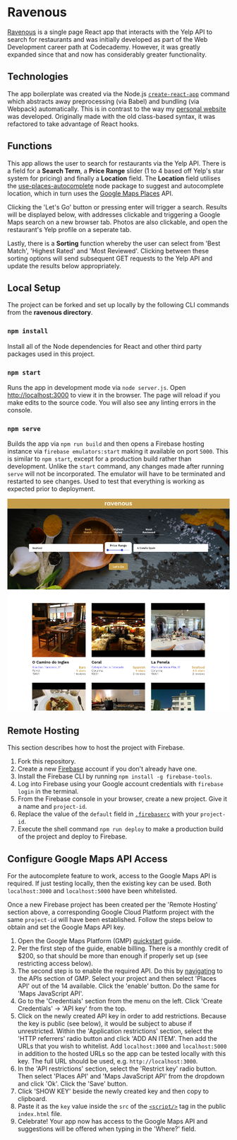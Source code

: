 # Ravenous

[Ravenous](https://www.lucasoconnell.net/ravenous) is a single page React app that interacts with the Yelp API to search for restaurants and was initially developed as part of the Web Development career path at Codecademy. However, it was greatly expanded since that and now has considerably greater functionality.


## Technologies

The app boilerplate was created via the Node.js [`create-react-app`](https://reactjs.org/docs/create-a-new-react-app.html#create-react-app) command which abstracts away preprocessing (via Babel) and bundling (via Webpack) automatically. This is in contrast to the way my [personal website](https://www.lucasoconnell.net/) was developed. Originally made with the old class-based syntax, it was refactored to take advantage of React hooks.


## Functions

This app allows the user to search for restaurants via the Yelp API. There is a field for a **Search Term**, a **Price Range** slider (1 to 4 based off Yelp's star system for pricing) and finally a **Location** field. The **Location** field utilises the [use-places-autocomplete](https://www.npmjs.com/package/use-places-autocomplete) node package to suggest and autocomplete location, which in turn uses the [Google Maps Places](https://developers.google.com/maps/documentation/javascript/places) API.

Clicking the 'Let's Go' button or pressing enter will trigger a search. Results will be displayed below, with addresses clickable and triggering a Google Maps search on a new browser tab. Photos are also clickable, and open the restaurant's Yelp profile on a seperate tab.

Lastly, there is a **Sorting** function whereby the user can select from 'Best Match', 'Highest Rated' and 'Most Reviewed'. Clicking between these sorting options will send subsequent GET requests to the Yelp API and update the results below appropriately.


## Local Setup

The project can be forked and set up locally by the following CLI commands from the **ravenous directory**.

### `npm install`

Install all of the Node dependencies for React and other third party packages used in this project.

### `npm start`

Runs the app in development mode via `node server.js`. Open [http://localhost:3000](http://localhost:3000) to view it in the browser. The page will reload if you make edits to the source code. You will also see any linting errors in the console.

### `npm serve`

Builds the app via `npm run build` and then opens a Firebase hosting instance via `firebase emulators:start` making it available on port `5000`. This is similar to `npm start`, except for a production build rather than development. Unlike the `start` command, any changes made after running `serve` will not be incorporated. The emulator will have to be terminated and restarted to see changes. Used to test that everything is working as expected prior to deployment.


![Ravenous Screenshot](./Ravenous%20Screenshot.png?raw=true)

## Remote Hosting

This section describes how to host the project with Firebase.

1. Fork this repository.
2. Create a new [Firebase](https://firebase.google.com/) account if you don't already have one.
3. Install the Firebase CLI by running `npm install -g firebase-tools`.
4. Log into Firebase using your Google account credentials with `firebase login` in the terminal.
5. From the Firebase console in your browser, create a new project. Give it a name and `project-id`.
6. Replace the value of the `default` field in [`.firebaserc`](https://github.com/Isoaxe/ravenous/blob/master/.firebaserc#L3) with your `project-id`.
7. Execute the shell command `npm run deploy` to make a production build of the project and deploy to Firebase.


## Configure Google Maps API Access

For the autocomplete feature to work, access to the Google Maps API is required. If just testing locally, then the existing key can be used. Both `localhost:3000` and `localhost:5000` have been whitelisted.

Once a new Firebase project has been created per the 'Remote Hosting' section above, a corresponding Google Cloud Platform project with the same `project-id` will have been established. Follow the steps below to obtain and set the Google Maps API key.

1. Open the Google Maps Platform (GMP) [quickstart](https://developers.google.com/maps/get-started) guide.
2. Per the first step of the guide, enable billing. There is a monthly credit of $200, so that should be more than enough if properly set up (see restricting access below).
3. The second step is to enable the required API. Do this by [navigating](https://console.cloud.google.com/projectselector2/google/maps-apis/api-list) to the APIs section of GMP. Select your project and then select 'Places API' out of the 14 available. Click the 'enable' button. Do the same for 'Maps JavaScript API'.
4. Go to the 'Credentials' section from the menu on the left. Click 'Create Credentials' -> 'API key' from the top.
5. Click on the newly created API key in order to add restrictions. Because the key is public (see below), it would be subject to abuse if unrestricted. Within the 'Application restrictions' section, select the 'HTTP referrers' radio button and click 'ADD AN ITEM'. Then add the URLs that you wish to whitelist. Add `localhost:3000` and `localhost:5000` in addition to the hosted URLs so the app can be tested locally with this key. The full URL should be used, e.g. `http://localhost:3000`.
6. In the 'API restrictions' section, select the 'Restrict key' radio button. Then select 'Places API' and 'Maps JavaScript API' from the dropdown and click 'Ok'. Click the 'Save' button.
7. Click 'SHOW KEY' beside the newly created key and then copy to clipboard.
8. Paste it as the `key` value inside the `src` of the [`<script/>`](https://github.com/Isoaxe/ravenous/blob/master/public/index.html#L34) tag in the public `index.html` file.
9. Celebrate! Your app now has access to the Google Maps API and suggestions will be offered when typing in the 'Where?' field.